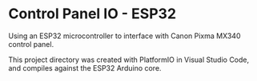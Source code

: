 # Control Panel IO - ESP32

Using an ESP32 microcontroller to interface with Canon Pixma MX340 control panel.

This project directory was created with PlatformIO in Visual Studio Code, and
compiles against the ESP32 Arduino core.
